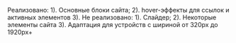 Реализовано:
1). Основные блоки сайта;
2). hover-эффекты для ссылок и активных элементов
3).
Не реализовано:
1). Слайдер;
2). Некоторые элементы сайта
3). Адаптация для устройств с шириной от 320px до 1920px+
